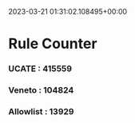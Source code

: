 2023-03-21 01:31:02.108495+00:00
# Rule Counter 
 ### UCATE : 415559

 ### Veneto : 104824

 ### Allowlist : 13929